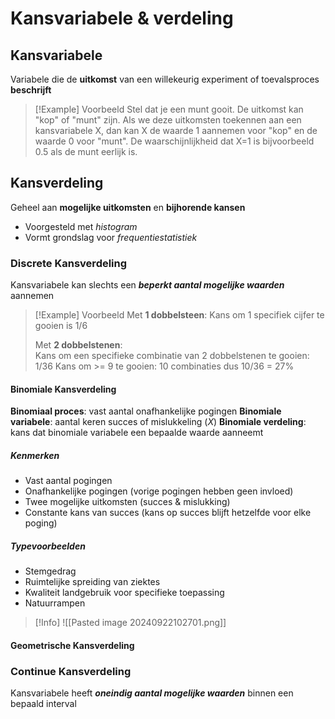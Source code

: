 # Kansvariabele & verdeling
## Kansvariabele

Variabele die de **uitkomst** van een willekeurig experiment of toevalsproces **beschrijft**

>[!Example] Voorbeeld
>Stel dat je een munt gooit. De uitkomst kan "kop" of "munt" zijn. Als we deze uitkomsten toekennen aan een kansvariabele X, dan kan X de waarde 1 aannemen voor "kop" en de waarde 0 voor "munt". De waarschijnlijkheid dat X=1 is bijvoorbeeld 0.5 als de munt eerlijk is.
## Kansverdeling

Geheel aan **mogelijke uitkomsten** en **bijhorende kansen**
- Voorgesteld met *histogram*
- Vormt grondslag voor *frequentiestatistiek*
### Discrete Kansverdeling

Kansvariabele kan slechts een ***beperkt aantal mogelijke waarden*** aannemen

> [!Example] Voorbeeld
> Met **1 dobbelsteen**:
> Kans om 1 specifiek cijfer te gooien is 1/6
>
> Met **2 dobbelstenen**:  
> Kans om een specifieke combinatie van 2 dobbelstenen te gooien: 1/36
> Kans om >= 9 te gooien: 10 combinaties dus 10/36 = 27%
> 

#### Binomiale Kansverdeling

**Binomiaal proces**: vast aantal onafhankelijke pogingen 
**Binomiale variabele**: aantal keren succes of mislukkeling (*X*)
**Binomiale verdeling**: kans dat binomiale variabele een bepaalde waarde aanneemt
##### Kenmerken
- Vast aantal pogingen
- Onafhankelijke pogingen (vorige pogingen hebben geen invloed)
- Twee mogelijke uitkomsten (succes & mislukking)
- Constante kans van succes (kans op succes blijft hetzelfde voor elke poging)
##### Typevoorbeelden
- Stemgedrag
- Ruimtelijke spreiding van ziektes
- Kwaliteit landgebruik voor specifieke toepassing
- Natuurrampen

> [!Info]
> ![[Pasted image 20240922102701.png]]

#### Geometrische Kansverdeling



### Continue Kansverdeling

Kansvariabele heeft ***oneindig aantal mogelijke waarden*** binnen een bepaald interval
